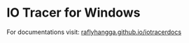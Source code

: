 # IO Tracer for Windows

For documentations visit: [raflyhangga.github.io/iotracerdocs](https://raflyhangga.github.io/iotracerdocs/)
